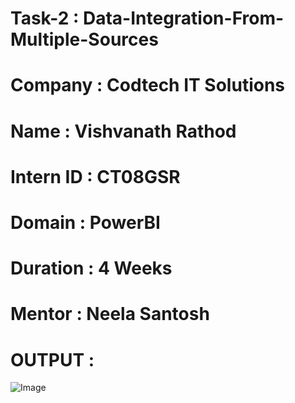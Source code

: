 # Task-2 :  Data-Integration-From-Multiple-Sources
# Company : Codtech IT Solutions
# Name : Vishvanath Rathod
# Intern ID : CT08GSR
# Domain : PowerBI
# Duration : 4 Weeks
# Mentor : Neela Santosh

# OUTPUT : 
![Image](https://github.com/user-attachments/assets/e24627d6-88bb-4b72-92a9-9e28ae3287d0)
